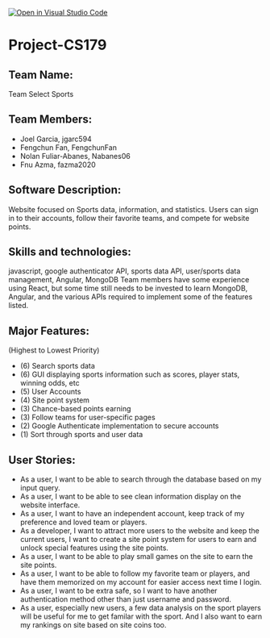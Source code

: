 [![Open in Visual Studio Code](https://classroom.github.com/assets/open-in-vscode-718a45dd9cf7e7f842a935f5ebbe5719a5e09af4491e668f4dbf3b35d5cca122.svg)](https://classroom.github.com/online_ide?assignment_repo_id=11509566&assignment_repo_type=AssignmentRepo)
# Project-CS179
## Team Name: 
Team Select Sports

## Team Members:
- Joel Garcia, jgarc594
- Fengchun Fan, FengchunFan
- Nolan Fuliar-Abanes, Nabanes06
- Fnu Azma, fazma2020

## Software Description: 
Website focused on Sports data, information, and statistics. Users can sign in to their accounts, follow their favorite teams, and compete for website points.

## Skills and technologies: 
javascript, google authenticator API, sports data API, user/sports data management, Angular, MongoDB
Team members have some experience using React, but some time still needs to be invested to learn MongoDB, Angular, and the various APIs required to implement some of the features listed.

## Major Features:
(Highest to Lowest Priority)
- (6) Search sports data
- (6) GUI displaying sports information such as scores, player stats, winning odds, etc
- (5) User Accounts
- (4) Site point system
- (3) Chance-based points earning
- (3) Follow teams for user-specific pages
- (2) Google Authenticate implementation to secure accounts
- (1) Sort through sports and user data

## User Stories:
- As a user, I want to be able to search through the database based on my input query.
- As a user, I want to be able to see clean information display on the website interface.
- As a user, I want to have an independent account, keep track of my preference and loved team or players.
- As a developer, I want to attract more users to the website and keep the current users, I want to create a site point system for users to earn and unlock special features using the site points.
- As a user, I want to be able to play small games on the site to earn the site points.
- As a user, I want to be able to follow my favorite team or players, and have them memorized on my account for easier access next time I login.
- As a user, I want to be extra safe, so I want to have another authentication method other than just username and password.
- As a user, especially new users, a few data analysis on the sport players will be useful for me to get familar with the sport. And I also want to earn my rankings on site based on site coins too.
